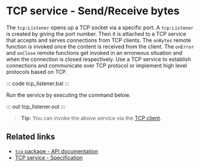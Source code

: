 # TCP service - Send/Receive bytes

The `tcp:Listener` opens up a TCP socket via a specific port. A `tcp:Listener` is created by giving the port number. Then it is attached to a TCP service that accepts and serves connections from TCP clients. The `onBytes` remote function is invoked once the content is received from the client. The `onError` and `onClose` remote functions get invoked in an erroneous situation and when the connection is closed respectively. Use a TCP service to establish connections and communicate over TCP protocol or implement high level protocols based on TCP. 

::: code tcp_listener.bal :::

Run the service by executing the command below.

::: out tcp_listener.out :::

>**Tip:** You can invoke the above service via the [TCP client](/learn/by-example/tcp-client/).

## Related links
- [`tcp` package - API documentation](https://lib.ballerina.io/ballerina/tcp/latest)
- [TCP service  - Specification](/spec/tcp/#3-service-types)
